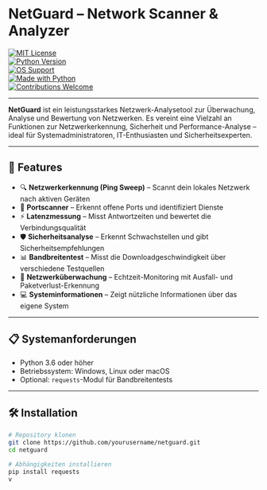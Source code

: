 # NetGuard – Network Scanner & Analyzer

[![MIT License](https://img.shields.io/badge/license-MIT-green.svg)](LICENSE)  
[![Python Version](https://img.shields.io/badge/python-3.6%2B-blue.svg)](https://www.python.org/downloads/)  
[![OS Support](https://img.shields.io/badge/platform-Windows%20%7C%20Linux%20%7C%20macOS-lightgrey.svg)](#)  
[![Made with Python](https://img.shields.io/badge/made%20with-Python-3776AB.svg)](#)  
[![Contributions Welcome](https://img.shields.io/badge/contributions-welcome-brightgreen.svg)](#)

---

**NetGuard** ist ein leistungsstarkes Netzwerk-Analysetool zur Überwachung, Analyse und Bewertung von Netzwerken. Es vereint eine Vielzahl an Funktionen zur Netzwerkerkennung, Sicherheit und Performance-Analyse – ideal für Systemadministratoren, IT-Enthusiasten und Sicherheitsexperten.

---

## 🚀 Features

- 🔍 **Netzwerkerkennung (Ping Sweep)** – Scannt dein lokales Netzwerk nach aktiven Geräten  
- 🔐 **Portscanner** – Erkennt offene Ports und identifiziert Dienste  
- ⚡ **Latenzmessung** – Misst Antwortzeiten und bewertet die Verbindungsqualität  
- 🛡️ **Sicherheitsanalyse** – Erkennt Schwachstellen und gibt Sicherheitsempfehlungen  
- 📊 **Bandbreitentest** – Misst die Downloadgeschwindigkeit über verschiedene Testquellen  
- 📡 **Netzwerküberwachung** – Echtzeit-Monitoring mit Ausfall- und Paketverlust-Erkennung  
- 💻 **Systeminformationen** – Zeigt nützliche Informationen über das eigene System  

---

## 📋 Systemanforderungen

- Python 3.6 oder höher  
- Betriebssystem: Windows, Linux oder macOS  
- Optional: `requests`-Modul für Bandbreitentests  

---

## 🛠️ Installation

```bash
# Repository klonen
git clone https://github.com/yourusername/netguard.git
cd netguard

# Abhängigkeiten installieren
pip install requests
v
